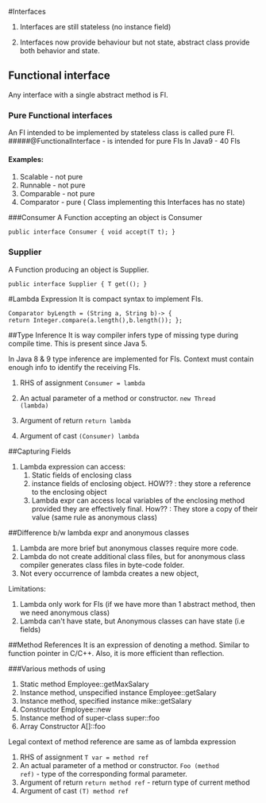 #Interfaces
1. Interfaces are still stateless (no instance field)

2. Interfaces now provide behaviour but not state, abstract class provide both behavior and state.

## Functional interface
Any interface with a single abstract method is FI.
### Pure Functional interfaces
An FI intended to be implemented by stateless class is called pure FI.
#####@FunctionalInterface - is intended for pure FIs
In Java9 - 40 FIs
#### Examples:
1. Scalable - not pure
2. Runnable - not pure
3. Comparable - not pure
4. Comparator - pure ( Class implementing this Interfaces has no state)

###Consumer
A Function accepting an object is Consumer

<code>public interface Consumer<T> {
	void accept(T t);
}</code>

### Supplier
A Function producing an object is Supplier.

<code>public interface Supplier<T> {
	T get(();
}</code>

#Lambda Expression
It is compact syntax to implement FIs.

<code>Comparator<Employee> byLength = (String a, String b)-> {
				return Integer.compare(a.length(),b.length());
			};</code>

##Type Inference
It is way compiler infers type of missing type during compile time. This is present since Java 5.

In Java 8 & 9 type inference are implemented for FIs.
Context must contain enough info to identify the receiving FIs.
1. RHS of assignment
    <code>Consumer<String> = lambda </code>
2. An actual parameter of a method or constructor.
    <code>new Thread (lambda)</code>
3. Argument of return
    <code>return lambda</code>
    
4. Argument of cast
    <code>(Consumer<Sting>) lambda</code>
    
##Capturing Fields
1. Lambda expression can access:
    1. Static fields of enclosing class
    2. instance fields of enclosing object.
 HOW?? : they store a reference to the enclosing object
    3. Lambda expr can access local variables of the enclosing method provided they are effectively final.
    How?? : They store a copy of their value (same rule as anonymous class)
    
##Difference b/w lambda expr and anonymous classes
1. Lambda are more brief but anonymous classes require more code.
2. Lambda do not create additional class files, but for anonymous class compiler generates class files in byte-code folder.
3. Not every occurrence of lambda creates a new object, 

Limitations:
1. Lambda only work for FIs (if we have more than 1 abstract method, then we need anonymous class)
2. Lambda can't have state, but Anonymous classes can have state (i.e fields)

##Method References
It is an expression of denoting a method. Similar to function pointer in C/C++.
Also, it is more efficient than reflection.

###Various methods of using
1. Static method                             Employee::getMaxSalary
2. Instance method, unspecified instance     Employee::getSalary
3. Instance method, specified instance       mike::getSalary
4. Constructor                               Employee::new
5. Instance method of super-class            super::foo 
6. Array Constructor                         A[]::foo 

Legal context of method reference are same as of lambda expression
1. RHS of assignment
    <code>T var = method ref </code>
2. An actual parameter of a method or constructor.
    <code>Foo (method ref)</code> - type of the corresponding formal parameter.
3. Argument of return
    <code>return method ref</code> - return type of current method
4. Argument of cast
    <code>(T) method ref</code>